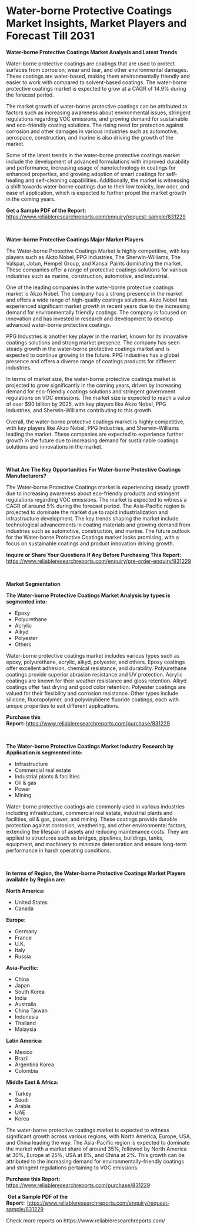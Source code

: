 <p><h1>Water-borne Protective Coatings Market Insights, Market Players and Forecast Till 2031</h1></p><p><strong>Water-borne Protective Coatings Market Analysis and Latest Trends</strong></p>
<p><p>Water-borne protective coatings are coatings that are used to protect surfaces from corrosion, wear and tear, and other environmental damages. These coatings are water-based, making them environmentally friendly and easier to work with compared to solvent-based coatings. The water-borne protective coatings market is expected to grow at a CAGR of 14.9% during the forecast period.</p><p>The market growth of water-borne protective coatings can be attributed to factors such as increasing awareness about environmental issues, stringent regulations regarding VOC emissions, and growing demand for sustainable and eco-friendly coating solutions. The rising need for protection against corrosion and other damages in various industries such as automotive, aerospace, construction, and marine is also driving the growth of the market.</p><p>Some of the latest trends in the water-borne protective coatings market include the development of advanced formulations with improved durability and performance, increasing usage of nanotechnology in coatings for enhanced properties, and growing adoption of smart coatings for self-healing and self-cleaning capabilities. Additionally, the market is witnessing a shift towards water-borne coatings due to their low toxicity, low odor, and ease of application, which is expected to further propel the market growth in the coming years.</p></p>
<p><strong>Get a Sample PDF of the Report:&nbsp;</strong> <a href="https://www.reliableresearchreports.com/enquiry/request-sample/831229">https://www.reliableresearchreports.com/enquiry/request-sample/831229</a></p>
<p>&nbsp;</p>
<p><strong>Water-borne Protective Coatings Major Market Players</strong></p>
<p><p>The Water-borne Protective Coatings Market is highly competitive, with key players such as Akzo Nobel, PPG Industries, The Sherwin-Williams, The Valspar, Jotun, Hempel Group, and Kansai Paints dominating the market. These companies offer a range of protective coatings solutions for various industries such as marine, construction, automotive, and industrial.</p><p>One of the leading companies in the water-borne protective coatings market is Akzo Nobel. The company has a strong presence in the market and offers a wide range of high-quality coatings solutions. Akzo Nobel has experienced significant market growth in recent years due to the increasing demand for environmentally friendly coatings. The company is focused on innovation and has invested in research and development to develop advanced water-borne protective coatings.</p><p>PPG Industries is another key player in the market, known for its innovative coatings solutions and strong market presence. The company has seen steady growth in the water-borne protective coatings market and is expected to continue growing in the future. PPG Industries has a global presence and offers a diverse range of coatings products for different industries.</p><p>In terms of market size, the water-borne protective coatings market is projected to grow significantly in the coming years, driven by increasing demand for eco-friendly coatings solutions and stringent government regulations on VOC emissions. The market size is expected to reach a value of over $90 billion by 2025, with key players like Akzo Nobel, PPG Industries, and Sherwin-Williams contributing to this growth.</p><p>Overall, the water-borne protective coatings market is highly competitive, with key players like Akzo Nobel, PPG Industries, and Sherwin-Williams leading the market. These companies are expected to experience further growth in the future due to increasing demand for sustainable coatings solutions and innovations in the market.</p></p>
<p>&nbsp;</p>
<p><strong>What Are The Key Opportunities For Water-borne Protective Coatings Manufacturers?</strong></p>
<p><p>The Water-borne Protective Coatings market is experiencing steady growth due to increasing awareness about eco-friendly products and stringent regulations regarding VOC emissions. The market is expected to witness a CAGR of around 5% during the forecast period. The Asia-Pacific region is projected to dominate the market due to rapid industrialization and infrastructure development. The key trends shaping the market include technological advancements in coating materials and growing demand from industries such as automotive, construction, and marine. The future outlook for the Water-borne Protective Coatings market looks promising, with a focus on sustainable coatings and product innovation driving growth.</p></p>
<p><strong>Inquire or Share Your Questions If Any Before Purchasing This Report:</strong> <a href="https://www.reliableresearchreports.com/enquiry/pre-order-enquiry/831229">https://www.reliableresearchreports.com/enquiry/pre-order-enquiry/831229</a></p>
<p>&nbsp;</p>
<p><strong>Market Segmentation</strong></p>
<p><strong>The Water-borne Protective Coatings Market Analysis by types is segmented into:</strong></p>
<p><ul><li>Epoxy</li><li>Polyurethane</li><li>Acrylic</li><li>Alkyd</li><li>Polyester</li><li>Others</li></ul></p>
<p><p>Water-borne protective coatings market includes various types such as epoxy, polyurethane, acrylic, alkyd, polyester, and others. Epoxy coatings offer excellent adhesion, chemical resistance, and durability. Polyurethane coatings provide superior abrasion resistance and UV protection. Acrylic coatings are known for their weather resistance and gloss retention. Alkyd coatings offer fast drying and good color retention. Polyester coatings are valued for their flexibility and corrosion resistance. Other types include silicone, fluoropolymer, and polyvinylidene fluoride coatings, each with unique properties to suit different applications.</p></p>
<p><strong>Purchase this Report:&nbsp;</strong><a href="https://www.reliableresearchreports.com/purchase/831229">https://www.reliableresearchreports.com/purchase/831229</a></p>
<p>&nbsp;</p>
<p><strong>The Water-borne Protective Coatings Market Industry Research by Application is segmented into:</strong></p>
<p><ul><li>Infrastructure</li><li>Commercial real estate</li><li>Industrial plants & facilities</li><li>Oil & gas</li><li>Power</li><li>Mining</li></ul></p>
<p><p>Water-borne protective coatings are commonly used in various industries including infrastructure, commercial real estate, industrial plants and facilities, oil & gas, power, and mining. These coatings provide durable protection against corrosion, weathering, and other environmental factors, extending the lifespan of assets and reducing maintenance costs. They are applied to structures such as bridges, pipelines, buildings, tanks, equipment, and machinery to minimize deterioration and ensure long-term performance in harsh operating conditions.</p></p>
<p>&nbsp;</p>
<p><strong>In terms of Region, the Water-borne Protective Coatings Market Players available by Region are:</strong></p>
<p>
    <p> <strong> North America: </strong>
        <ul>
            <li>United States</li>
            <li>Canada</li>
        </ul>
        </p> 
    <p> <strong> Europe: </strong>
        <ul>
            <li>Germany</li>
            <li>France</li>
            <li>U.K.</li>
            <li>Italy</li>
            <li>Russia</li>
        </ul>
        </p> 
    <p> <strong> Asia-Pacific: </strong>
        <ul>
            <li>China</li>
            <li>Japan</li>
            <li>South Korea</li>
            <li>India</li>
            <li>Australia</li>
            <li>China Taiwan</li>
            <li>Indonesia</li>
            <li>Thailand</li>
            <li>Malaysia</li>
        </ul>
        </p> 
    <p> <strong> Latin America: </strong>
        <ul>
            <li>Mexico</li>
            <li>Brazil</li>
            <li>Argentina Korea</li>
            <li>Colombia</li>
        </ul>
        </p> 
    <p> <strong> Middle East & Africa: </strong>
        <ul>
            <li>Turkey</li>
            <li>Saudi</li>
            <li>Arabia</li>
            <li>UAE</li>
            <li>Korea</li>
        </ul>
    </p>
    </p>
<p><p>The water-borne protective coatings market is expected to witness significant growth across various regions, with North America, Europe, USA, and China leading the way. The Asia-Pacific region is expected to dominate the market with a market share of around 35%, followed by North America at 30%, Europe at 25%, USA at 8%, and China at 2%. This growth can be attributed to the increasing demand for environmentally-friendly coatings and stringent regulations pertaining to VOC emissions.</p></p>
<p><strong>Purchase this Report: </strong><a href="https://www.reliableresearchreports.com/purchase/831229">https://www.reliableresearchreports.com/purchase/831229</a></p>
<p>&nbsp;<strong>Get a Sample PDF of the Report:&nbsp;&nbsp;</strong><a href="https://www.reliableresearchreports.com/enquiry/request-sample/831229">https://www.reliableresearchreports.com/enquiry/request-sample/831229</a></p>
<p><strong></strong></p>
<p>Check more reports on https://www.reliableresearchreports.com/</p>